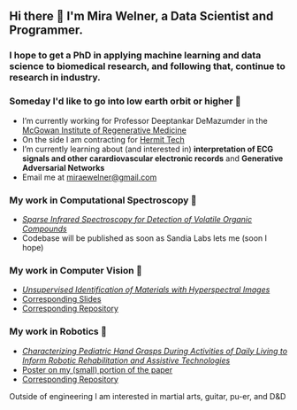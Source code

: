 ## Hi there 👋 I'm Mira Welner, a Data Scientist and Programmer.
### I hope to get a PhD in applying machine learning and data science to biomedical research, and following that, continue to research in industry.
### Someday I'd like to go into low earth orbit or higher 🚀

- I’m currently working for Professor Deeptankar DeMazumder in the [McGowan Institute of Regenerative Medicine](https://mirm-pitt.net/)
- On the side I am contracting for [Hermit Tech](https://www.hermit-tech.com/)
- I’m currently learning about (and interested in) <b>interpretation of ECG signals and other carardiovascular electronic records</b> and <b>Generative Adversarial Networks</b>
- Email me at miraewelner@gmail.com

### My work in Computational Spectroscopy 🌈
* [<i>Sparse Infrared Spectroscopy for Detection of Volatile Organic Compounds</i>](https://arxiv.org/abs/2506.20678)
* Codebase will be published as soon as Sandia Labs lets me (soon I hope)

### My work in Computer Vision 👀
* [<i>Unsupervised Identification of Materials with Hyperspectral Images</i>](https://ojs.aaai.org/index.php/AAAI/article/view/21708)
* [Corresponding Slides](https://burningsilicon.dev/docs/rice_poster.pdf)
* [Corresponding Repository](https://github.com/MiraWelner/Unsupervised-Identification-of-Materials-with-Hyperspectral-Images-code)


### My work in Robotics 🤖
* [<i>Characterizing Pediatric Hand Grasps During Activities of Daily Living to Inform Robotic Rehabilitation and Assistive Technologies
</i>](https://pubmed.ncbi.nlm.nih.gov/36176073/)
* [Poster on my (small) portion of the paper](https://burningsilicon.dev/docs/schofield_presentation.pdf)
* [Corresponding Repository](https://github.com/MiraWelner/prosthetic_game)

Outside of engineering I am interested in martial arts, guitar, pu-er, and D&D
